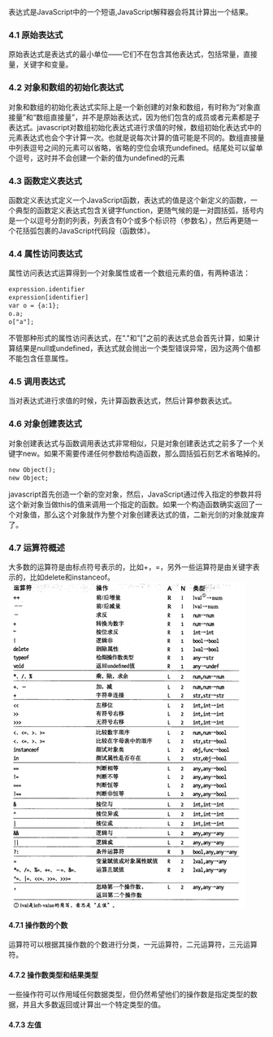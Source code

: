 表达式是JavaScript中的一个短语,JavaScript解释器会将其计算出一个结果。
### 4.1 原始表达式
原始表达式是表达式的最小单位——它们不在包含其他表达式，包括常量，直接量，关键字和变量。
### 4.2 对象和数组的初始化表达式
对象和数组的初始化表达式实际上是一个新创建的对象和数组，有时称为“对象直接量”和“数组直接量”，并不是原始表达式，因为他们包含的成员或者元素都是子表达式。javascript对数组初始化表达式进行求值的时候，数组初始化表达式中的元素表达式也会个字计算一次。也就是说每次计算的值可能是不同的。数组直接量中列表逗号之间的元素可以省略，省略的空位会填充undefined。结尾处可以留单个逗号，这时并不会创建一个新的值为undefined的元素
### 4.3 函数定义表达式
函数定义表达式定义一个JavaScript函数，表达式的值是这个新定义的函数，一个典型的函数定义表达式包含关键字function，更随气候的是一对圆括弧，括号内是一个以逗号分割的列表，列表含有0个或多个标识符（参数名），然后再更随一个花括弧包裹的JavaScript代码段（函数体）。
### 4.4 属性访问表达式
属性访问表达式运算得到一个对象属性或者一个数组元素的值，有两种语法：
```
expression.identifier
expression[identifier]
var o = {a:1};
o.a;
o["a"];
```
不管那种形式的属性访问表达式，在"."和"["之前的表达式总会首先计算，如果计算结果是null或undefined，表达式就会抛出一个类型错误异常，因为这两个值都不能包含任意属性。
### 4.5 调用表达式
当对表达式进行求值的时候，先计算函数表达式，然后计算参数表达式。
### 4.6 对象创建表达式
对象创建表达式与函数调用表达式非常相似，只是对象创建表达式之前多了一个关键字new。如果不需要传递任何参数给构造函数，那么圆括弧石刻艺术省略掉的。
```
new Object();
new Object;
```
javascript首先创造一个新的空对象，然后，JavaScript通过传入指定的参数并将这个新对象当做this的值来调用一个指定的函数。如果一个构造函数确实返回了一个对象值，那么这个对象就作为整个对象创建表达式的值，二新光剑的对象就废弃了。
### 4.7 运算符概述
大多数的运算符是由标点符号表示的，比如+，=，另外一些运算符是由关键字表示的，比如delete和instanceof。
![运算符](./img/operator.png)
#### 4.7.1 操作数的个数
运算符可以根据其操作数的个数进行分类，一元运算符，二元运算符，三元运算符。
#### 4.7.2 操作数类型和结果类型
一些操作符可以作用域任何数据类型，但仍然希望他们的操作数是指定类型的数据，并且大多数返回或计算出一个特定类型的值。
#### 4.7.3 左值
